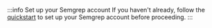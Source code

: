 :::info Set up your Semgrep account
If you haven't already, follow the [quickstart](/getting-started/quickstart) to
set up your Semgrep account before proceeding.
:::
